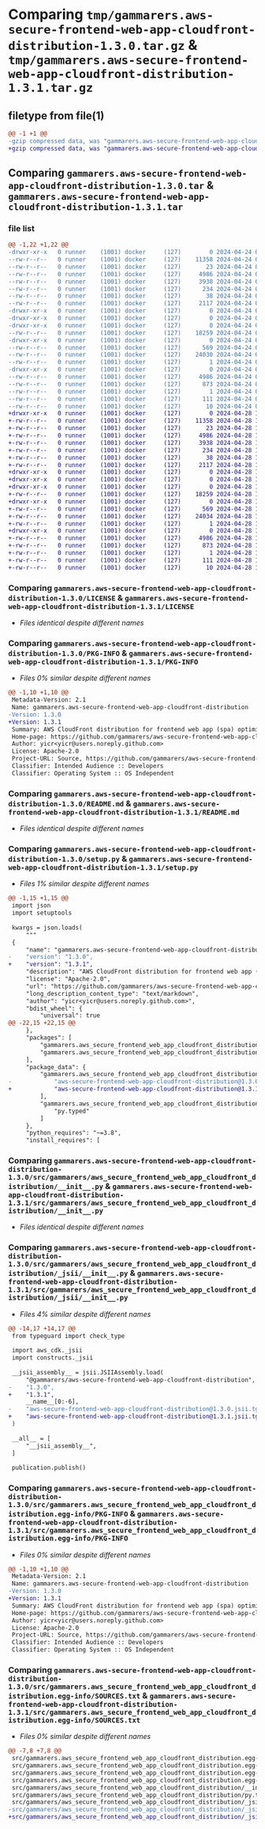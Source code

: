 # Comparing `tmp/gammarers.aws-secure-frontend-web-app-cloudfront-distribution-1.3.0.tar.gz` & `tmp/gammarers.aws-secure-frontend-web-app-cloudfront-distribution-1.3.1.tar.gz`

## filetype from file(1)

```diff
@@ -1 +1 @@
-gzip compressed data, was "gammarers.aws-secure-frontend-web-app-cloudfront-distribution-1.3.0.tar", last modified: Wed Apr 24 06:22:39 2024, max compression
+gzip compressed data, was "gammarers.aws-secure-frontend-web-app-cloudfront-distribution-1.3.1.tar", last modified: Sun Apr 28 18:22:03 2024, max compression
```

## Comparing `gammarers.aws-secure-frontend-web-app-cloudfront-distribution-1.3.0.tar` & `gammarers.aws-secure-frontend-web-app-cloudfront-distribution-1.3.1.tar`

### file list

```diff
@@ -1,22 +1,22 @@
-drwxr-xr-x   0 runner    (1001) docker     (127)        0 2024-04-24 06:22:39.461309 gammarers.aws-secure-frontend-web-app-cloudfront-distribution-1.3.0/
--rw-r--r--   0 runner    (1001) docker     (127)    11358 2024-04-24 06:22:24.000000 gammarers.aws-secure-frontend-web-app-cloudfront-distribution-1.3.0/LICENSE
--rw-r--r--   0 runner    (1001) docker     (127)       23 2024-04-24 06:22:24.000000 gammarers.aws-secure-frontend-web-app-cloudfront-distribution-1.3.0/MANIFEST.in
--rw-r--r--   0 runner    (1001) docker     (127)     4986 2024-04-24 06:22:39.461309 gammarers.aws-secure-frontend-web-app-cloudfront-distribution-1.3.0/PKG-INFO
--rw-r--r--   0 runner    (1001) docker     (127)     3938 2024-04-24 06:22:24.000000 gammarers.aws-secure-frontend-web-app-cloudfront-distribution-1.3.0/README.md
--rw-r--r--   0 runner    (1001) docker     (127)      234 2024-04-24 06:22:24.000000 gammarers.aws-secure-frontend-web-app-cloudfront-distribution-1.3.0/pyproject.toml
--rw-r--r--   0 runner    (1001) docker     (127)       38 2024-04-24 06:22:39.461309 gammarers.aws-secure-frontend-web-app-cloudfront-distribution-1.3.0/setup.cfg
--rw-r--r--   0 runner    (1001) docker     (127)     2117 2024-04-24 06:22:24.000000 gammarers.aws-secure-frontend-web-app-cloudfront-distribution-1.3.0/setup.py
-drwxr-xr-x   0 runner    (1001) docker     (127)        0 2024-04-24 06:22:39.457309 gammarers.aws-secure-frontend-web-app-cloudfront-distribution-1.3.0/src/
-drwxr-xr-x   0 runner    (1001) docker     (127)        0 2024-04-24 06:22:39.457309 gammarers.aws-secure-frontend-web-app-cloudfront-distribution-1.3.0/src/gammarers/
-drwxr-xr-x   0 runner    (1001) docker     (127)        0 2024-04-24 06:22:39.457309 gammarers.aws-secure-frontend-web-app-cloudfront-distribution-1.3.0/src/gammarers/aws_secure_frontend_web_app_cloudfront_distribution/
--rw-r--r--   0 runner    (1001) docker     (127)    18259 2024-04-24 06:22:24.000000 gammarers.aws-secure-frontend-web-app-cloudfront-distribution-1.3.0/src/gammarers/aws_secure_frontend_web_app_cloudfront_distribution/__init__.py
-drwxr-xr-x   0 runner    (1001) docker     (127)        0 2024-04-24 06:22:39.461309 gammarers.aws-secure-frontend-web-app-cloudfront-distribution-1.3.0/src/gammarers/aws_secure_frontend_web_app_cloudfront_distribution/_jsii/
--rw-r--r--   0 runner    (1001) docker     (127)      569 2024-04-24 06:22:24.000000 gammarers.aws-secure-frontend-web-app-cloudfront-distribution-1.3.0/src/gammarers/aws_secure_frontend_web_app_cloudfront_distribution/_jsii/__init__.py
--rw-r--r--   0 runner    (1001) docker     (127)    24030 2024-04-24 06:22:24.000000 gammarers.aws-secure-frontend-web-app-cloudfront-distribution-1.3.0/src/gammarers/aws_secure_frontend_web_app_cloudfront_distribution/_jsii/aws-secure-frontend-web-app-cloudfront-distribution@1.3.0.jsii.tgz
--rw-r--r--   0 runner    (1001) docker     (127)        1 2024-04-24 06:22:24.000000 gammarers.aws-secure-frontend-web-app-cloudfront-distribution-1.3.0/src/gammarers/aws_secure_frontend_web_app_cloudfront_distribution/py.typed
-drwxr-xr-x   0 runner    (1001) docker     (127)        0 2024-04-24 06:22:39.457309 gammarers.aws-secure-frontend-web-app-cloudfront-distribution-1.3.0/src/gammarers.aws_secure_frontend_web_app_cloudfront_distribution.egg-info/
--rw-r--r--   0 runner    (1001) docker     (127)     4986 2024-04-24 06:22:39.000000 gammarers.aws-secure-frontend-web-app-cloudfront-distribution-1.3.0/src/gammarers.aws_secure_frontend_web_app_cloudfront_distribution.egg-info/PKG-INFO
--rw-r--r--   0 runner    (1001) docker     (127)      873 2024-04-24 06:22:39.000000 gammarers.aws-secure-frontend-web-app-cloudfront-distribution-1.3.0/src/gammarers.aws_secure_frontend_web_app_cloudfront_distribution.egg-info/SOURCES.txt
--rw-r--r--   0 runner    (1001) docker     (127)        1 2024-04-24 06:22:39.000000 gammarers.aws-secure-frontend-web-app-cloudfront-distribution-1.3.0/src/gammarers.aws_secure_frontend_web_app_cloudfront_distribution.egg-info/dependency_links.txt
--rw-r--r--   0 runner    (1001) docker     (127)      111 2024-04-24 06:22:39.000000 gammarers.aws-secure-frontend-web-app-cloudfront-distribution-1.3.0/src/gammarers.aws_secure_frontend_web_app_cloudfront_distribution.egg-info/requires.txt
--rw-r--r--   0 runner    (1001) docker     (127)       10 2024-04-24 06:22:39.000000 gammarers.aws-secure-frontend-web-app-cloudfront-distribution-1.3.0/src/gammarers.aws_secure_frontend_web_app_cloudfront_distribution.egg-info/top_level.txt
+drwxr-xr-x   0 runner    (1001) docker     (127)        0 2024-04-28 18:22:03.445432 gammarers.aws-secure-frontend-web-app-cloudfront-distribution-1.3.1/
+-rw-r--r--   0 runner    (1001) docker     (127)    11358 2024-04-28 18:21:50.000000 gammarers.aws-secure-frontend-web-app-cloudfront-distribution-1.3.1/LICENSE
+-rw-r--r--   0 runner    (1001) docker     (127)       23 2024-04-28 18:21:50.000000 gammarers.aws-secure-frontend-web-app-cloudfront-distribution-1.3.1/MANIFEST.in
+-rw-r--r--   0 runner    (1001) docker     (127)     4986 2024-04-28 18:22:03.445432 gammarers.aws-secure-frontend-web-app-cloudfront-distribution-1.3.1/PKG-INFO
+-rw-r--r--   0 runner    (1001) docker     (127)     3938 2024-04-28 18:21:50.000000 gammarers.aws-secure-frontend-web-app-cloudfront-distribution-1.3.1/README.md
+-rw-r--r--   0 runner    (1001) docker     (127)      234 2024-04-28 18:21:50.000000 gammarers.aws-secure-frontend-web-app-cloudfront-distribution-1.3.1/pyproject.toml
+-rw-r--r--   0 runner    (1001) docker     (127)       38 2024-04-28 18:22:03.445432 gammarers.aws-secure-frontend-web-app-cloudfront-distribution-1.3.1/setup.cfg
+-rw-r--r--   0 runner    (1001) docker     (127)     2117 2024-04-28 18:21:50.000000 gammarers.aws-secure-frontend-web-app-cloudfront-distribution-1.3.1/setup.py
+drwxr-xr-x   0 runner    (1001) docker     (127)        0 2024-04-28 18:22:03.441432 gammarers.aws-secure-frontend-web-app-cloudfront-distribution-1.3.1/src/
+drwxr-xr-x   0 runner    (1001) docker     (127)        0 2024-04-28 18:22:03.441432 gammarers.aws-secure-frontend-web-app-cloudfront-distribution-1.3.1/src/gammarers/
+drwxr-xr-x   0 runner    (1001) docker     (127)        0 2024-04-28 18:22:03.445432 gammarers.aws-secure-frontend-web-app-cloudfront-distribution-1.3.1/src/gammarers/aws_secure_frontend_web_app_cloudfront_distribution/
+-rw-r--r--   0 runner    (1001) docker     (127)    18259 2024-04-28 18:21:50.000000 gammarers.aws-secure-frontend-web-app-cloudfront-distribution-1.3.1/src/gammarers/aws_secure_frontend_web_app_cloudfront_distribution/__init__.py
+drwxr-xr-x   0 runner    (1001) docker     (127)        0 2024-04-28 18:22:03.445432 gammarers.aws-secure-frontend-web-app-cloudfront-distribution-1.3.1/src/gammarers/aws_secure_frontend_web_app_cloudfront_distribution/_jsii/
+-rw-r--r--   0 runner    (1001) docker     (127)      569 2024-04-28 18:21:50.000000 gammarers.aws-secure-frontend-web-app-cloudfront-distribution-1.3.1/src/gammarers/aws_secure_frontend_web_app_cloudfront_distribution/_jsii/__init__.py
+-rw-r--r--   0 runner    (1001) docker     (127)    24034 2024-04-28 18:21:50.000000 gammarers.aws-secure-frontend-web-app-cloudfront-distribution-1.3.1/src/gammarers/aws_secure_frontend_web_app_cloudfront_distribution/_jsii/aws-secure-frontend-web-app-cloudfront-distribution@1.3.1.jsii.tgz
+-rw-r--r--   0 runner    (1001) docker     (127)        1 2024-04-28 18:21:50.000000 gammarers.aws-secure-frontend-web-app-cloudfront-distribution-1.3.1/src/gammarers/aws_secure_frontend_web_app_cloudfront_distribution/py.typed
+drwxr-xr-x   0 runner    (1001) docker     (127)        0 2024-04-28 18:22:03.445432 gammarers.aws-secure-frontend-web-app-cloudfront-distribution-1.3.1/src/gammarers.aws_secure_frontend_web_app_cloudfront_distribution.egg-info/
+-rw-r--r--   0 runner    (1001) docker     (127)     4986 2024-04-28 18:22:03.000000 gammarers.aws-secure-frontend-web-app-cloudfront-distribution-1.3.1/src/gammarers.aws_secure_frontend_web_app_cloudfront_distribution.egg-info/PKG-INFO
+-rw-r--r--   0 runner    (1001) docker     (127)      873 2024-04-28 18:22:03.000000 gammarers.aws-secure-frontend-web-app-cloudfront-distribution-1.3.1/src/gammarers.aws_secure_frontend_web_app_cloudfront_distribution.egg-info/SOURCES.txt
+-rw-r--r--   0 runner    (1001) docker     (127)        1 2024-04-28 18:22:03.000000 gammarers.aws-secure-frontend-web-app-cloudfront-distribution-1.3.1/src/gammarers.aws_secure_frontend_web_app_cloudfront_distribution.egg-info/dependency_links.txt
+-rw-r--r--   0 runner    (1001) docker     (127)      111 2024-04-28 18:22:03.000000 gammarers.aws-secure-frontend-web-app-cloudfront-distribution-1.3.1/src/gammarers.aws_secure_frontend_web_app_cloudfront_distribution.egg-info/requires.txt
+-rw-r--r--   0 runner    (1001) docker     (127)       10 2024-04-28 18:22:03.000000 gammarers.aws-secure-frontend-web-app-cloudfront-distribution-1.3.1/src/gammarers.aws_secure_frontend_web_app_cloudfront_distribution.egg-info/top_level.txt
```

### Comparing `gammarers.aws-secure-frontend-web-app-cloudfront-distribution-1.3.0/LICENSE` & `gammarers.aws-secure-frontend-web-app-cloudfront-distribution-1.3.1/LICENSE`

 * *Files identical despite different names*

### Comparing `gammarers.aws-secure-frontend-web-app-cloudfront-distribution-1.3.0/PKG-INFO` & `gammarers.aws-secure-frontend-web-app-cloudfront-distribution-1.3.1/PKG-INFO`

 * *Files 0% similar despite different names*

```diff
@@ -1,10 +1,10 @@
 Metadata-Version: 2.1
 Name: gammarers.aws-secure-frontend-web-app-cloudfront-distribution
-Version: 1.3.0
+Version: 1.3.1
 Summary: AWS CloudFront distribution for frontend web app (spa) optimized.
 Home-page: https://github.com/gammarers/aws-secure-frontend-web-app-cloudfront-distribution.git
 Author: yicr<yicr@users.noreply.github.com>
 License: Apache-2.0
 Project-URL: Source, https://github.com/gammarers/aws-secure-frontend-web-app-cloudfront-distribution.git
 Classifier: Intended Audience :: Developers
 Classifier: Operating System :: OS Independent
```

### Comparing `gammarers.aws-secure-frontend-web-app-cloudfront-distribution-1.3.0/README.md` & `gammarers.aws-secure-frontend-web-app-cloudfront-distribution-1.3.1/README.md`

 * *Files identical despite different names*

### Comparing `gammarers.aws-secure-frontend-web-app-cloudfront-distribution-1.3.0/setup.py` & `gammarers.aws-secure-frontend-web-app-cloudfront-distribution-1.3.1/setup.py`

 * *Files 1% similar despite different names*

```diff
@@ -1,15 +1,15 @@
 import json
 import setuptools
 
 kwargs = json.loads(
     """
 {
     "name": "gammarers.aws-secure-frontend-web-app-cloudfront-distribution",
-    "version": "1.3.0",
+    "version": "1.3.1",
     "description": "AWS CloudFront distribution for frontend web app (spa) optimized.",
     "license": "Apache-2.0",
     "url": "https://github.com/gammarers/aws-secure-frontend-web-app-cloudfront-distribution.git",
     "long_description_content_type": "text/markdown",
     "author": "yicr<yicr@users.noreply.github.com>",
     "bdist_wheel": {
         "universal": true
@@ -22,15 +22,15 @@
     },
     "packages": [
         "gammarers.aws_secure_frontend_web_app_cloudfront_distribution",
         "gammarers.aws_secure_frontend_web_app_cloudfront_distribution._jsii"
     ],
     "package_data": {
         "gammarers.aws_secure_frontend_web_app_cloudfront_distribution._jsii": [
-            "aws-secure-frontend-web-app-cloudfront-distribution@1.3.0.jsii.tgz"
+            "aws-secure-frontend-web-app-cloudfront-distribution@1.3.1.jsii.tgz"
         ],
         "gammarers.aws_secure_frontend_web_app_cloudfront_distribution": [
             "py.typed"
         ]
     },
     "python_requires": "~=3.8",
     "install_requires": [
```

### Comparing `gammarers.aws-secure-frontend-web-app-cloudfront-distribution-1.3.0/src/gammarers/aws_secure_frontend_web_app_cloudfront_distribution/__init__.py` & `gammarers.aws-secure-frontend-web-app-cloudfront-distribution-1.3.1/src/gammarers/aws_secure_frontend_web_app_cloudfront_distribution/__init__.py`

 * *Files identical despite different names*

### Comparing `gammarers.aws-secure-frontend-web-app-cloudfront-distribution-1.3.0/src/gammarers/aws_secure_frontend_web_app_cloudfront_distribution/_jsii/__init__.py` & `gammarers.aws-secure-frontend-web-app-cloudfront-distribution-1.3.1/src/gammarers/aws_secure_frontend_web_app_cloudfront_distribution/_jsii/__init__.py`

 * *Files 4% similar despite different names*

```diff
@@ -14,17 +14,17 @@
 from typeguard import check_type
 
 import aws_cdk._jsii
 import constructs._jsii
 
 __jsii_assembly__ = jsii.JSIIAssembly.load(
     "@gammarers/aws-secure-frontend-web-app-cloudfront-distribution",
-    "1.3.0",
+    "1.3.1",
     __name__[0:-6],
-    "aws-secure-frontend-web-app-cloudfront-distribution@1.3.0.jsii.tgz",
+    "aws-secure-frontend-web-app-cloudfront-distribution@1.3.1.jsii.tgz",
 )
 
 __all__ = [
     "__jsii_assembly__",
 ]
 
 publication.publish()
```

### Comparing `gammarers.aws-secure-frontend-web-app-cloudfront-distribution-1.3.0/src/gammarers.aws_secure_frontend_web_app_cloudfront_distribution.egg-info/PKG-INFO` & `gammarers.aws-secure-frontend-web-app-cloudfront-distribution-1.3.1/src/gammarers.aws_secure_frontend_web_app_cloudfront_distribution.egg-info/PKG-INFO`

 * *Files 0% similar despite different names*

```diff
@@ -1,10 +1,10 @@
 Metadata-Version: 2.1
 Name: gammarers.aws-secure-frontend-web-app-cloudfront-distribution
-Version: 1.3.0
+Version: 1.3.1
 Summary: AWS CloudFront distribution for frontend web app (spa) optimized.
 Home-page: https://github.com/gammarers/aws-secure-frontend-web-app-cloudfront-distribution.git
 Author: yicr<yicr@users.noreply.github.com>
 License: Apache-2.0
 Project-URL: Source, https://github.com/gammarers/aws-secure-frontend-web-app-cloudfront-distribution.git
 Classifier: Intended Audience :: Developers
 Classifier: Operating System :: OS Independent
```

### Comparing `gammarers.aws-secure-frontend-web-app-cloudfront-distribution-1.3.0/src/gammarers.aws_secure_frontend_web_app_cloudfront_distribution.egg-info/SOURCES.txt` & `gammarers.aws-secure-frontend-web-app-cloudfront-distribution-1.3.1/src/gammarers.aws_secure_frontend_web_app_cloudfront_distribution.egg-info/SOURCES.txt`

 * *Files 0% similar despite different names*

```diff
@@ -7,8 +7,8 @@
 src/gammarers.aws_secure_frontend_web_app_cloudfront_distribution.egg-info/SOURCES.txt
 src/gammarers.aws_secure_frontend_web_app_cloudfront_distribution.egg-info/dependency_links.txt
 src/gammarers.aws_secure_frontend_web_app_cloudfront_distribution.egg-info/requires.txt
 src/gammarers.aws_secure_frontend_web_app_cloudfront_distribution.egg-info/top_level.txt
 src/gammarers/aws_secure_frontend_web_app_cloudfront_distribution/__init__.py
 src/gammarers/aws_secure_frontend_web_app_cloudfront_distribution/py.typed
 src/gammarers/aws_secure_frontend_web_app_cloudfront_distribution/_jsii/__init__.py
-src/gammarers/aws_secure_frontend_web_app_cloudfront_distribution/_jsii/aws-secure-frontend-web-app-cloudfront-distribution@1.3.0.jsii.tgz
+src/gammarers/aws_secure_frontend_web_app_cloudfront_distribution/_jsii/aws-secure-frontend-web-app-cloudfront-distribution@1.3.1.jsii.tgz
```

